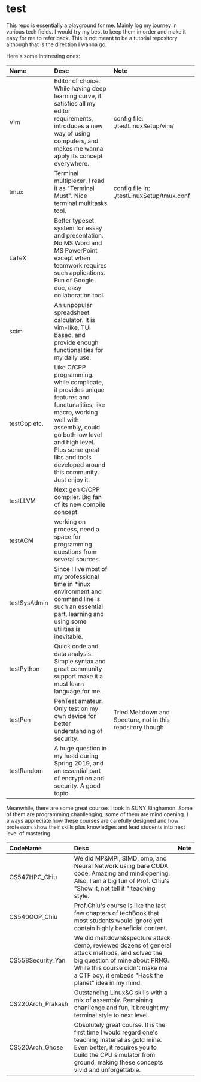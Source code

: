 test
================================================================================

This repo is essentially a playground for me.
Mainly log my journey in various tech fields.
I would try my best to keep them in order and make it easy for me to refer back.
This is not meant to be a tutorial repository although that is the direction I wanna go.

Here's some interesting ones:

| Name | Desc | Note |
|:-----|:-----|:-----|
| Vim | Editor of choice. While having deep learning curve, it satisfies all my editor requirements, introduces a new way of using computers, and makes me wanna apply its concept everywhere. | config file: ./testLinuxSetup/vim/ |
| tmux | Terminal multiplexer. I read it as "Terminal Must". Nice terminal multitasks tool. | config file in: ./testLinuxSetup/tmux.conf |
| LaTeX | Better typeset system for essay and presentation. No MS Word and MS PowerPoint except when teamwork requires such applications. Fun of Google doc, easy collaboration tool. | |
| scim  | An unpopular spreadsheet calculator. It is vim-like, TUI based, and provide enough functionalities for my daily use. | |
| testCpp etc. | Like C/CPP programming. while complicate, it provides unique features and functunalities, like macro, working well with assembly, could go both low level and high level. Plus some great libs and tools developed around this community. Just enjoy it. | |
| testLLVM | Next gen C/CPP compiler. Big fan of its new compile concept. | |
| testACM | working on process, need a space for programming questions from several sources. | |
| testSysAdmin | Since I live most of my professional time in *inux environment and command line is such an essential part, learning and using some utilities is inevitable. | |
| testPython | Quick code and data analysis. Simple syntax and great community support make it a must learn language for me. | |
| testPen | PenTest amateur. Only test on my own device for better understanding of security. | Tried Meltdown and Specture, not in this repository though |
| testRandom | A huge question in my head during Spring 2019, and an essential part of encryption and security. A good topic. | |

Meanwhile, there are some great courses I took in SUNY Binghamon.
Some of them are programming chanllenging, some of them are mind opening.
I always appreciate how these courses are carefully designed and
how professors show their skills plus knowledges and lead students into next level of mastering.

| CodeName | Desc    | Note |
|:---------|:--------|:-----:|
| CS547HPC_Chiu     | We did MP&MPI, SIMD, omp, and Neural Network using bare CUDA code. Amazing and mind opening. Also, I am a big fun of Prof. Chiu's "Show it, not tell it " teaching style. | |
| CS540OOP_Chiu     | Prof.Chiu's course is like the last few chapters of techBook that most students would ignore yet contain highly beneficial content. | |
| CS558Security_Yan | We did meltdown&specture attack demo, reviewed dozens of general attack methods, and solved the big question of mine about PRNG. While this course didn't make me a CTF boy, it embeds "Hack the planet" idea in my mind. | |
| CS220Arch_Prakash | Outstanding Linux&C skills with a mix of assembly. Remaining chanllenge and fun, it brought my terminal style to next level. | |
| CS520Arch_Ghose   | Obsolutely great course. It is the first time I would regard one's teaching material as gold mine. Even better, it requires you to build the CPU simulator from ground, making these concepts vivid and unforgettable. | |
